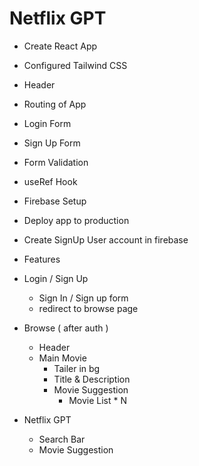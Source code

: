 # Netflix GPT

- Create React App
- Configured Tailwind CSS
- Header
- Routing of App
- Login Form
- Sign Up Form
- Form Validation
- useRef Hook
- Firebase Setup
- Deploy app to production
- Create SignUp User account in firebase

- Features

- Login / Sign Up
  - Sign In / Sign up form
  - redirect to browse page
- Browse ( after auth )

  - Header
  - Main Movie
    - Tailer in bg
    - Title & Description
    - Movie Suggestion
      - Movie List \* N

- Netflix GPT
  - Search Bar
  - Movie Suggestion
